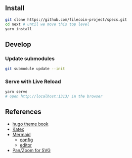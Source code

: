 ## Install

```sh
git clone https://github.com/filecoin-project/specs.git
cd next # until we move this top level
yarn install
```

## Develop

### Update submodules
```sh
git submodule update --init
```

### Serve with Live Reload
```sh
yarn serve
# open http://localhost:1313/ in the browser
```

## References
- [hugo theme book](https://themes.gohugo.io//theme/hugo-book/docs/shortcodes/columns/)
- [Katex](https://katex.org/)
- [Mermaid](https://mermaid-js.github.io/mermaid/#/)
  - [config](https://github.com/mermaid-js/mermaid/blob/master/docs/mermaidAPI.md#mermaidapi-configuration-defaults)
  - [editor](https://mermaid-js.github.io/mermaid-live-editor)
- [Pan/Zoom for SVG](https://github.com/anvaka/panzoom)
